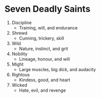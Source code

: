 # Seven Deadly Saints

1. Discipline
	- Training, will, and endurance
2. Shrewd
	- Cunning, trickery, skill
3. Wild
	- Nature, instinct, and grit
4. Nobility
	- Lineage, honour, and will
5. Might
	- Large muscles, big dick, and audacity
6. Rightous
	- Kindess, good, and heart
7. Wicked
	- Hate, evil, and revenge
